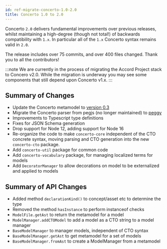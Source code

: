 ```yaml
---
id: ref-migrate-concerto-1.0-2.0
title: Concerto 1.0 to 2.0
---
```


Concerto `2.0` delivers fundamental improvements over previous releases, whilst maintaining a high-degree (though not total!) of backwards compatibility with `1.x`. In particular all of the `1.x` Concerto syntax remains valid in `2.0`.

The release includes over 75 commits, and over 400 files changed. Thank you to all the contributors!

:::note
We are currently in the process of migrating the Accord Project stack to Concero v2.0. While the migration is underway you may see some components that still depend upon Concerto v1.x.
:::

## Summary of Changes
- Update the Concerto metamodel to [version 0.3](https://models.accordproject.org/concerto/metamodel@0.3.0.html)
- Migrate the Concerto parser from pegjs (no longer maintained) to [peggy](https://peggyjs.org)
- Improvements to Typescript type definitions
- Fixes for JSON Schema generation
- Drop support for Node 12, adding support for Node 16
- Re-organize the code to make `concerto-core` independent of the CTO concrete syntax, moving parsing and CTO generation into the new `concerto-cto` package.
- Add `concerto-util` package for common code
- Add `concerto-vocabulary` package, for managing localized terms for models
- Add `DecoratorManager` to allow decorations on model to be externalized and applied to models

## Summary of API Changes
- Added method `declarationKind()` to concept/asset etc to determine the type
- Removed the method `hasInstance` to perform instanceof checks
- `ModelFile.getAst` to return the metamodel for a model
- `ModelManager.addCTOModel` to add a model as a CTO string to a model manager
- `BaseModelManager` to manager models, independent of CTO syntax
- `BaseModelManager.getAst` to get metamodel for a set of models
- `BaseModelManager.fromAst` to create a ModelManager from a metamodel
